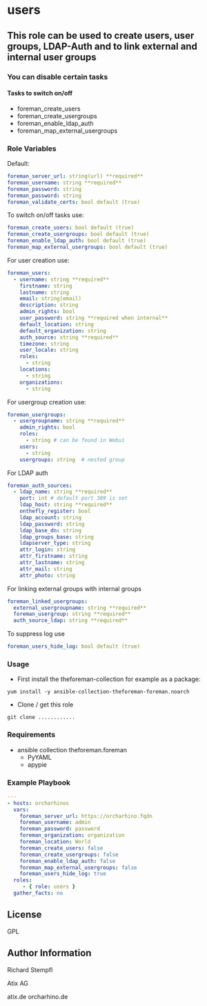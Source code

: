 # users

## This role can be used to create users, user groups, LDAP-Auth and to link external and internal user groups

### You can disable certain tasks

#### Tasks to switch on/off

+ foreman_create_users
+ foreman_create_usergroups
+ foreman_enable_ldap_auth
+ foreman_map_external_usergroups

### Role Variables

Default:

``` yaml
foreman_server_url: string(url) **required**
foreman_username: string **required**
foreman_password: string
foreman_password: string
foreman_validate_certs: bool default (true)
```

To switch on/off tasks use:

``` yaml
foreman_create_users: bool default (true)
foreman_create_usergroups: bool default (true)
foreman_enable_ldap_auth: bool default (true)
foreman_map_external_usergroups: bool default (true)
```

For user creation use:

``` yaml
foreman_users:
  - username: string **required**
    firstname: string
    lastname: string
    email: string(email)
    description: string
    admin_rights: bool
    user_password: string **required when internal**
    default_location: string
    default_organization: string
    auth_source: string **required**
    timezone: string
    user_locale: string
    roles:
      - string
    locations:
      - string
    organizations:
      - string
```

For usergroup creation use:

``` yaml
foreman_usergroups:
  - usergroupname: string **required**
    admin_rights: bool
    roles:
      - string # can be found in Webui
    users:
      - string
    usergroups: string  # nested group
```

For LDAP auth

``` yaml
foreman_auth_sources:
  - ldap_name: string **required**
    port: int # default port 389 is set
    ldap_host: string **required**
    onthefly_register: bool
    ldap_account: string
    ldap_password: string
    ldap_base_dn: string
    ldap_groups_base: string
    ldapserver_type: string
    attr_login: string
    attr_firstname: string
    attr_lastname: string
    attr_mail: string
    attr_photo: string
```

For linking external groups with internal groups

``` yaml
foreman_linked_usergroups:
  external_usergroupname: string **required**
  foreman_usergroup: string **required**
  auth_source_ldap: string **required**
```

To suppress log use

``` yaml
foreman_users_hide_log: bool default (true)
```

### Usage

+ First install the theforeman-collection for example as a package:

```yum install -y ansible-collection-theforeman-foreman.noarch```

+ Clone / get this role

```git clone ............```

### Requirements

+ ansible collection theforeman.foreman
  + PyYAML
  + apypie

### Example Playbook

``` yaml
---
- hosts: orcharhinos
  vars:
    foreman_server_url: https://orcharhino.fqdn
    foreman_username: admin
    foreman_password: password
    foreman_organization: organization
    foreman_location: World
    foreman_create_users: false
    foreman_create_usergroups: false
    foreman_enable_ldap_auth: false
    foreman_map_external_usergroups: false
    foreman_users_hide_log: true
  roles:
     - { role: users }
  gather_facts: no
```

## License

GPL

## Author Information

Richard Stempfl

Atix AG

atix.de orcharhino.de
